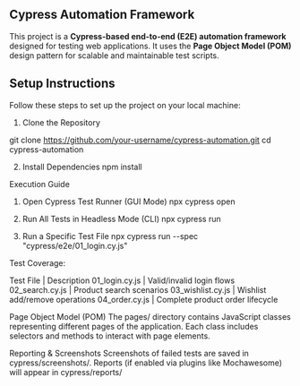 ##  Cypress Automation Framework

This project is a **Cypress-based end-to-end (E2E) automation framework** designed for testing web applications. It uses the **Page Object Model (POM)** design pattern for scalable and maintainable test scripts.


##  Setup Instructions

Follow these steps to set up the project on your local machine:

1. Clone the Repository


git clone https://github.com/your-username/cypress-automation.git
cd cypress-automation

2.  Install Dependencies
npm install
 
Execution Guide
1. Open Cypress Test Runner (GUI Mode)
npx cypress open

2. Run All Tests in Headless Mode (CLI)
npx cypress run

3. Run a Specific Test File
npx cypress run --spec "cypress/e2e/01_login.cy.js"

Test Coverage:

Test File | Description
01_login.cy.js | Valid/invalid login flows
02_search.cy.js | Product search scenarios
03_wishlist.cy.js | Wishlist add/remove operations
04_order.cy.js | Complete product order lifecycle

Page Object Model (POM)
The pages/ directory contains JavaScript classes representing different pages of the application. Each class includes selectors and methods to interact with page elements.

Reporting & Screenshots
Screenshots of failed tests are saved in cypress/screenshots/.
Reports (if enabled via plugins like Mochawesome) will appear in cypress/reports/

